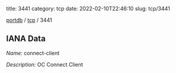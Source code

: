 title: 3441
category: tcp
date: 2022-02-10T22:46:10
slug: tcp/3441

[portdb](/) / [tcp](/category/tcp.html) / 3441


## IANA Data

_Name:_ connect-client

_Description:_ OC Connect Client

